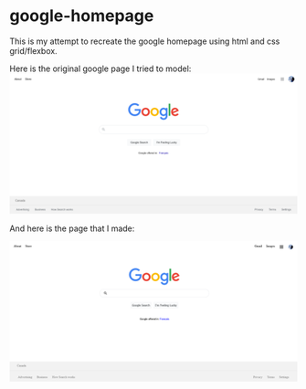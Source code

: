 # google-homepage

This is my attempt to recreate the google homepage using html and css grid/flexbox.

Here is the original google page I tried to model:
![alt text](https://github.com/ZaynMuhammad/google-homepage/blob/main/Assets/Images/Original_Google_Homepage.png?raw=true)

And here is the page that I made:

![alt text](https://github.com/ZaynMuhammad/google-homepage/blob/main/Assets/Images/My_Google_Homepage.png?raw=true)
